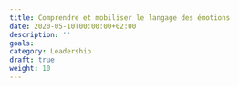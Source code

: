 ```yaml
---
title: Comprendre et mobiliser le langage des émotions
date: 2020-05-10T00:00:00+02:00
description: ''
goals:
category: Leadership
draft: true
weight: 10
---
```


